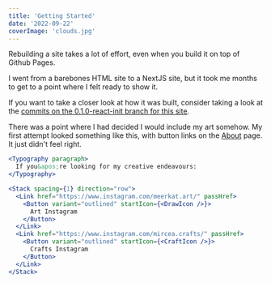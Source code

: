 ```yaml
---
title: 'Getting Started'
date: '2022-09-22'
coverImage: 'clouds.jpg'
---
```


Rebuilding a site takes a lot of effort, even when you build it on top of Github Pages.

I went from a barebones HTML site to a NextJS site, but it took me months to get to a point where I felt ready to show it.

If you want to take a closer look at how it was built, consider taking a look at the [commits on the 0.1.0-react-init branch for this site](https://github.com/Rikoru/rikoru.github.io/commits/0.1.0-react-init).

There was a point where I had decided I would include my art somehow. My first attempt looked something like this, with button links on the [About](/about) page. It just didn't feel right.

```jsx
<Typography paragraph>
  If you&apos;re looking for my creative endeavours:
</Typography>

<Stack spacing={1} direction="row">
  <Link href="https://www.instagram.com/meerkat.art/" passHref>
    <Button variant="outlined" startIcon={<DrawIcon />}>
      Art Instagram
    </Button>
  </Link>
  <Link href="https://www.instagram.com/mircea.crafts/" passHref>
    <Button variant="outlined" startIcon={<CraftIcon />}>
      Crafts Instagram
    </Button>
  </Link>
</Stack>
```
